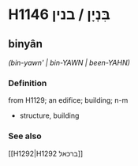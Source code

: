# H1146 בִּנְיָן / בנין

## binyân

_(bin-yawn' | bin-YAWN | been-YAHN)_

### Definition

from H1129; an edifice; building; n-m

- structure, building

### See also

[[H1292|H1292 ברכאל]]
